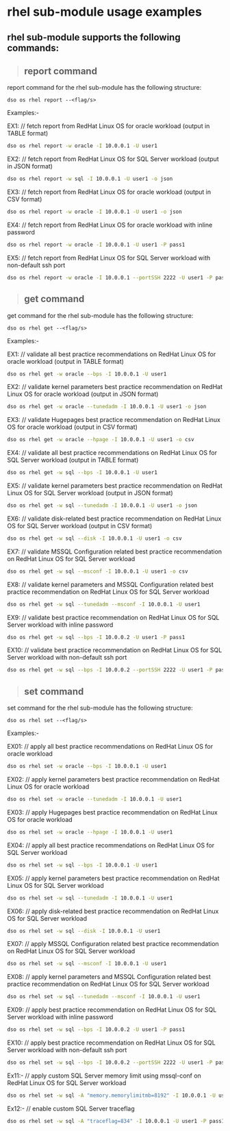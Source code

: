 # rhel sub-module usage examples

## rhel sub-module supports the following commands:
> ## **report** command

report command for the rhel sub-module has the following structure:

```
dso os rhel report --<flag/s>
```
Examples:-

EX1: // fetch report from RedHat Linux OS for oracle workload (output in TABLE format)
```bash
dso os rhel report -w oracle -I 10.0.0.1 -U user1 
```

EX2: // fetch report from RedHat Linux OS for SQL Server workload (output in JSON format)
```bash
dso os rhel report -w sql -I 10.0.0.1 -U user1 -o json
```

EX3: // fetch report from RedHat Linux OS for oracle workload (output in CSV format)
```bash
dso os rhel report -w oracle -I 10.0.0.1 -U user1 -o json
```

EX4: // fetch report from RedHat Linux OS for oracle workload with inline password
```bash
dso os rhel report -w oracle -I 10.0.0.1 -U user1 -P pass1
```

EX5: // fetch report from RedHat Linux OS for SQL Server workload with non-default ssh port
```bash
dso os rhel report -w oracle -I 10.0.0.1 --portSSH 2222 -U user1 -P pass1
```


> ## **get** command

get command for the rhel sub-module has the following structure:

```
dso os rhel get --<flag/s>
```
Examples:-

EX1: // validate all best practice recommendations on RedHat Linux OS for oracle workload (output in TABLE format)
```bash
dso os rhel get -w oracle --bps -I 10.0.0.1 -U user1 
```

EX2: // validate kernel parameters best practice recommendation on RedHat Linux OS for oracle workload (output in JSON format)
```bash
dso os rhel get -w oracle --tunedadm -I 10.0.0.1 -U user1 -o json
```

EX3: // validate Hugepages best practice recommendation on RedHat Linux OS for oracle workload (output in CSV format)
```bash
dso os rhel get -w oracle --hpage -I 10.0.0.1 -U user1 -o csv
```

EX4: // validate all best practice recommendations on RedHat Linux OS for SQL Server workload (output in TABLE format)
```bash
dso os rhel get -w sql --bps -I 10.0.0.1 -U user1 
```

EX5: // validate kernel parameters best practice recommendation on RedHat Linux OS for SQL Server workload (output in JSON format)
```bash
dso os rhel get -w sql --tunedadm -I 10.0.0.1 -U user1 -o json
```

EX6: // validate disk-related best practice recommendation on RedHat Linux OS for SQL Server workload (output in CSV format)
```bash
dso os rhel get -w sql --disk -I 10.0.0.1 -U user1 -o csv
```

EX7: // validate MSSQL Configuration related best practice recommendation on RedHat Linux OS for SQL Server workload
```bash
dso os rhel get -w sql --msconf -I 10.0.0.1 -U user1 -o csv
```

EX8: // validate kernel parameters and MSSQL Configuration related best practice recommendation on RedHat Linux OS for SQL Server workload 
```bash
dso os rhel get -w sql --tunedadm --msconf -I 10.0.0.1 -U user1
```

EX9: // validate best practice recommendation on RedHat Linux OS for SQL Server workload with inline password
```bash
dso os rhel get -w sql --bps -I 10.0.0.2 -U user1 -P pass1
```

EX10: // validate best practice recommendation on RedHat Linux OS for SQL Server workload with non-default ssh port
```bash
dso os rhel get -w sql --bps -I 10.0.0.2 --portSSH 2222 -U user1 -P pass1
```


> ## **set** command

set command for the rhel sub-module has the following structure:

```
dso os rhel set --<flag/s>
```
Examples:-

EX01: // apply all best practice recommendations on RedHat Linux OS for oracle workload 
```bash
dso os rhel set -w oracle --bps -I 10.0.0.1 -U user1 
```
	
EX02: // apply kernel parameters best practice recommendation on RedHat Linux OS for oracle workload
```bash 
dso os rhel set -w oracle --tunedadm -I 10.0.0.1 -U user1 
```
	
EX03: // apply Hugepages best practice recommendation on RedHat Linux OS for oracle workload 
```bash
dso os rhel set -w oracle --hpage -I 10.0.0.1 -U user1 
```
	
EX04: // apply all best practice recommendations on RedHat Linux OS for SQL Server workload 
```bash
dso os rhel set -w sql --bps -I 10.0.0.1 -U user1 
```
	
EX05: // apply kernel parameters best practice recommendation on RedHat Linux OS for SQL Server workload
```bash 
dso os rhel set -w sql --tunedadm -I 10.0.0.1 -U user1 
```
	
EX06: // apply disk-related best practice recommendation on RedHat Linux OS for SQL Server workload
```bash 
dso os rhel set -w sql --disk -I 10.0.0.1 -U user1 
```
	
EX07: // apply MSSQL Configuration related best practice recommendation on RedHat Linux OS for SQL Server workload
```bash
dso os rhel set -w sql --msconf -I 10.0.0.1 -U user1 
```
	
EX08: // apply kernel parameters and MSSQL Configuration related best practice recommendation on RedHat Linux OS for SQL Server workload 
```bash
dso os rhel set -w sql --tunedadm --msconf -I 10.0.0.1 -U user1
```
	
EX09: // apply best practice recommendation on RedHat Linux OS for SQL Server workload with inline password
```bash
dso os rhel set -w sql --bps -I 10.0.0.2 -U user1 -P pass1
```

EX10: // apply best practice recommendation on RedHat Linux OS for SQL Server workload with non-default ssh port
```bash
dso os rhel set -w sql --bps -I 10.0.0.2 --portSSH 2222 -U user1 -P pass1
```
	
Ex11:- // apply custom SQL Server memory limit using mssql-conf on RedHat Linux OS for SQL Server workload
```bash
dso os rhel set -w sql -A "memory.memorylimitmb=8192" -I 10.0.0.1 -U user1 -P pass1
```

Ex12:- // enable custom SQL Server traceflag
```bash
dso os rhel set -w sql -A "traceflag=834" -I 10.0.0.1 -U user1 -P pass1 
```

